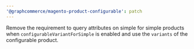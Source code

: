```yaml
---
'@graphcommerce/magento-product-configurable': patch
---
```


Remove the requirement to query attributes on simple for simple products when `configurableVariantForSimple` is enabled and use the `variants` of the configurable product.
